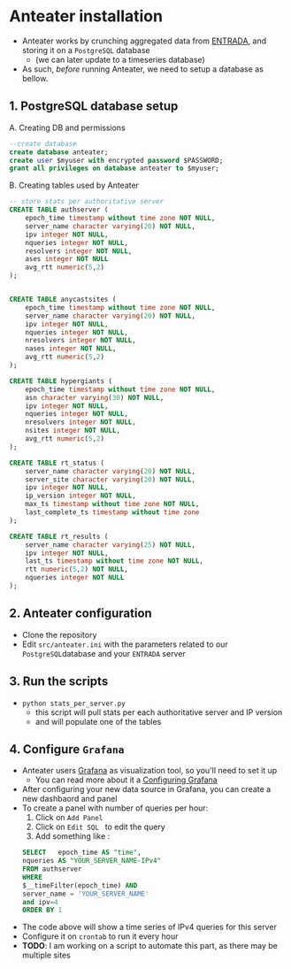 # Anteater installation

* Anteater works by crunching aggregated data from [ENTRADA](https://entrada.sidnlabs.nl),
and storing it on a `PostgreSQL` database
    * (we can later update to a timeseries database)
* As such, _before_ running Anteater, we need to setup a database as bellow.

## 1. PostgreSQL database setup

A. Creating DB and permissions
```sql
--create database
create database anteater;
create user $myuser with encrypted password $PASSWORD;
grant all privileges on database anteater to $myuser;
```
B. Creating tables used by Anteater

```sql
-- store stats per authoritative server
CREATE TABLE authserver (
    epoch_time timestamp without time zone NOT NULL,
    server_name character varying(20) NOT NULL,
    ipv integer NOT NULL,
    nqueries integer NOT NULL,
    resolvers integer NOT NULL,
    ases integer NOT NULL
    avg_rtt numeric(5,2)
);


CREATE TABLE anycastsites (
    epoch_time timestamp without time zone NOT NULL,
    server_name character varying(20) NOT NULL,
    ipv integer NOT NULL,
    nqueries integer NOT NULL,
    nresolvers integer NOT NULL,
    nases integer NOT NULL,
    avg_rtt numeric(5,2)
);

CREATE TABLE hypergiants (
    epoch_time timestamp without time zone NOT NULL,
    asn character varying(30) NOT NULL,
    ipv integer NOT NULL,
    nqueries integer NOT NULL,
    nresolvers integer NOT NULL,
    nsites integer NOT NULL,
    avg_rtt numeric(5,2)
);

CREATE TABLE rt_status (
    server_name character varying(20) NOT NULL,
    server_site character varying(20) NOT NULL,
    ipv integer NOT NULL,
    ip_version integer NOT NULL,
    max_ts timestamp without time zone NOT NULL,
    last_complete_ts timestamp without time zone
);

CREATE TABLE rt_results (
    server_name character varying(25) NOT NULL,
    ipv integer NOT NULL,
    last_ts timestamp without time zone NOT NULL,
    rtt numeric(5,2) NOT NULL,
    nqueries integer NOT NULL
);
```

## 2. Anteater configuration

* Clone the repository
* Edit `src/anteater.ini` with the parameters related to our `PostgreSQL`database
and your `ENTRADA` server
  
## 3. Run the scripts
* `python stats_per_server.py`
  * this script will pull stats per each authoritative server and IP version
  * and will populate one of the tables
  
## 4. Configure `Grafana`
  * Anteater users [Grafana](https://grafana.com/) as visualization tool, so you'll need to set it up 
    * You can read more about it a [Configuring Grafana](https://grafana.com/docs/grafana/latest/administration/configuration/)
* After configuring your new data source in Grafana, you can create a new dashbaord and panel
* To create a panel with number of queries per hour:
  1. Click on `Add Panel`
  1. Click on `Edit SQL ` to edit the query
  1. Add something like :
  ```sql
  SELECT   epoch_time AS "time",
  nqueries AS "YOUR_SERVER_NAME-IPv4"
  FROM authserver
  WHERE
  $__timeFilter(epoch_time) AND
  server_name = 'YOUR_SERVER_NAME'
  and ipv=4
  ORDER BY 1
  ```
* The code above will show a time series of IPv4 queries for this server
* Configure it on `crontab` to run it every hour
* **TODO**: I am working on a script to automate this part, as there may be multiple sites